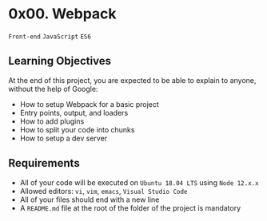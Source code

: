 # 0x00. Webpack

`Front-end` `JavaScript` `ES6`

## Learning Objectives

At the end of this project, you are expected to be able to explain to anyone, without the help of Google:

-   How to setup Webpack for a basic project
-   Entry points, output, and loaders
-   How to add plugins
-   How to split your code into chunks
-   How to setup a dev server

## Requirements

-   All of your code will be executed on `Ubuntu 18.04 LTS` using `Node 12.x.x`
-   Allowed editors: `vi`, `vim`, `emacs`, `Visual Studio Code`
-   All of your files should end with a new line
-   A `README.md` file at the root of the folder of the project is mandatory
